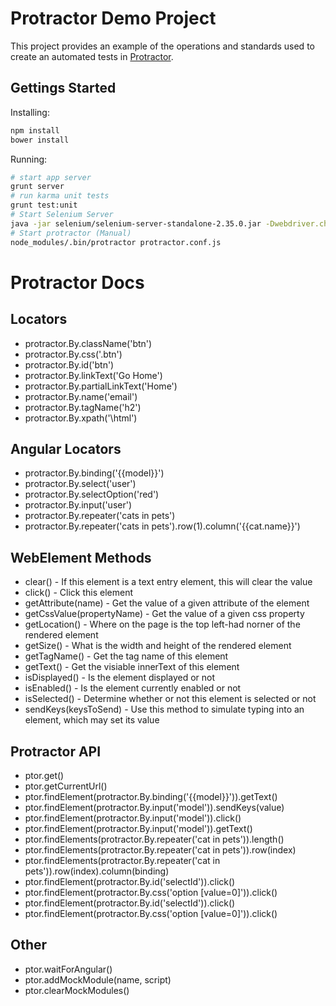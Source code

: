 Protractor Demo Project
=======================

This project provides an example of the operations and standards used to create an automated tests in [Protractor](https://github.com/angular/protractor).

Gettings Started
----------------
Installing:
```bash
npm install
bower install
```

Running:
```bash
# start app server
grunt server
# run karma unit tests
grunt test:unit
# Start Selenium Server
java -jar selenium/selenium-server-standalone-2.35.0.jar -Dwebdriver.chrome.driver=./selenium/chromedriver-osx
# Start protractor (Manual)
node_modules/.bin/protractor protractor.conf.js
```


Protractor Docs
===============
Locators
--------
- protractor.By.className('btn')
- protractor.By.css('.btn')
- protractor.By.id('btn')
- protractor.By.linkText('Go Home')
- protractor.By.partialLinkText('Home')
- protractor.By.name('email')
- protractor.By.tagName('h2')
- protractor.By.xpath('\html')

Angular Locators
----------------
- protractor.By.binding('{{model}}')
- protractor.By.select('user')
- protractor.By.selectOption('red')
- protractor.By.input('user')
- protractor.By.repeater('cats in pets')
- protractor.By.repeater('cats in pets').row(1).column('{{cat.name}}')

WebElement Methods
------------------
- clear() - If this element is a text entry element, this will clear the value
- click() - Click this element
- getAttribute(name) - Get the value of a given attribute of the element
- getCssValue(propertyName) - Get the value of a given css property
- getLocation() - Where on the page is the top left-had norner of the rendered element
- getSize() - What is the width and height of the rendered element
- getTagName() - Get the tag name of this element
- getText() - Get the visiable innerText of this element
- isDisplayed() - Is the element displayed or not
- isEnabled() - Is the element currently enabled or not
- isSelected() - Determine whether or not this element is selected or not
- sendKeys(keysToSend) - Use this method to simulate typing into an element, which may set its value

Protractor API
--------------
- ptor.get()
- ptor.getCurrentUrl()
- ptor.findElement(protractor.By.binding('{{model}}')).getText()
- ptor.findElement(protractor.By.input('model')).sendKeys(value)
- ptor.findElement(protractor.By.input('model')).click()
- ptor.findElement(protractor.By.input('model')).getText()
- ptor.findElements(protractor.By.repeater('cat in pets')).length()
- ptor.findElements(protractor.By.repeater('cat in pets')).row(index)
- ptor.findElements(protractor.By.repeater('cat in pets')).row(index).column(binding)
- ptor.findElement(protractor.By.id('selectId')).click()
- ptor.findElement(protractor.By.css('option [value=0]')).click()
- ptor.findElement(protractor.By.id('selectId')).click()
- ptor.findElement(protractor.By.css('option [value=0]')).click()

Other
-----
- ptor.waitForAngular()
- ptor.addMockModule(name, script)
- ptor.clearMockModules()
